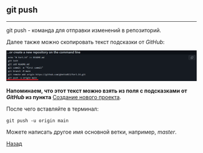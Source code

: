 ## git push
---
git push - команда для отправки изменений в репозиторий.

Далее также можно скопировать текст подсказки от *GitHub*:

![](./assets/push.png)

**Напоминаем, что этот текст можно взять из поля с подсказками от ***GitHub*** из пункта** [Создание нового проекта](./new%20project.md).

После чего вставляйте в терминал:

```bash=
git push -u origin main
```

Можете написать другое имя основной ветки, например, *master*.

[Назад](./readme.md)